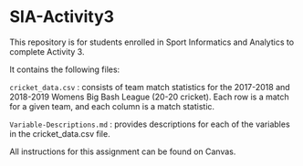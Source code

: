 # SIA-Activity3
This repository is for students enrolled in Sport Informatics and Analytics to complete Activity 3. 

It contains the following files:

`cricket_data.csv` : consists of team match statistics for the 2017-2018 and 2018-2019 Womens Big Bash League (20-20 cricket).
Each row is a match for a given team, and each column is a match statistic. 

`Variable-Descriptions.md` : provides descriptions for each of the variables in the cricket_data.csv file.

All instructions for this assignment can be found on Canvas.

